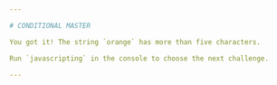 ```yaml
---

# CONDITIONAL MASTER

You got it! The string `orange` has more than five characters.

Run `javascripting` in the console to choose the next challenge.

---
```

